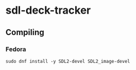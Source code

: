 # sdl-deck-tracker

## Compiling

### Fedora
```
sudo dnf install -y SDL2-devel SDL2_image-devel
```
